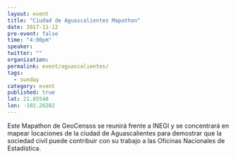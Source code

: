 ```yaml
---
layout: event
title: "Ciudad de Aguascalientes Mapathon"
date: 2017-11-12
pre-event: false
time: "4:00pm"
speaker: 
twitter: ""
organization: 
permalink: event/aguascalientes/
tags: 
  - sunday
category: event
published: true
lat: 21.85548
lon: -102.28282
---
```


Este Mapathon de GeoCensos se reunirá frente a INEGI y se concentrará en mapear locaciones de la ciudad de Aguascalientes para demostrar que la sociedad civil puede contribuir con su trabajo a las Oficinas Nacionales de Estadística.
